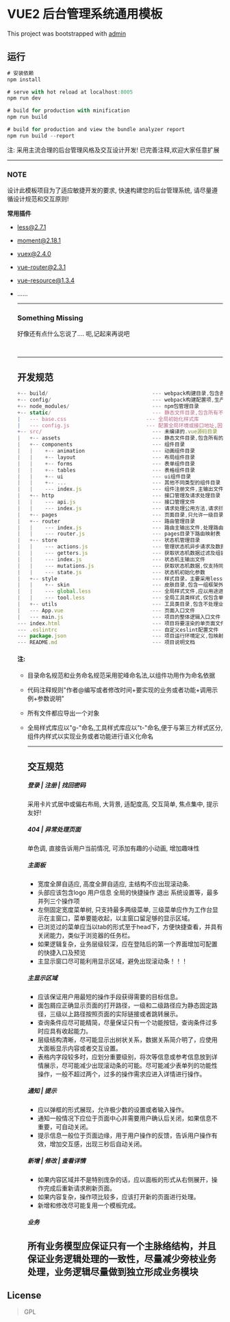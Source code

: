 # VUE2  后台管理系统通用模板

This project was bootstrapped with [admin](https://github.com/yezihaohao/react-admin)

## 运行

``` javascript
# 安装依赖
npm install 

# serve with hot reload at localhost:8005
npm run dev

# build for production with minification
npm run build

# build for production and view the bundle analyzer report
npm run build --report
```

注: 采用主流合理的后台管理风格及交互设计开发!    已完善注释,欢迎大家任意扩展

------

### NOTE

设计此模板项目为了适应敏捷开发的要求, 快速构建您的后台管理系统, 请尽量遵循设计规范和交互原则!

**常用插件**

- less@2.7.1

- moment@2.18.1

- vuex@2.4.0

- vue-router@2.3.1

- vue-resource@1.3.4

- ......

  ------

  ### Something Missing

  好像还有点什么忘说了....   呃,记起来再说吧

  ​

  ------

  ## 开发规范

  ```javascript
  +-- build/                                  --- webpack构建目录,包含各种构建打包规则设置
  +-- config/                                 --- webpack构建配置项,生产环境或开发环境个性化参数配置
  +-- node_modules/                           --- npm包管理目录
  +-- static/                                 --- 静态文件目录,包含所有不需要编译的文件
  |   --- base.css						    --- 全局初始化样式库
  |   --- config.js						    --- 配置全局环境或接口地址,因为环境变更需要改变的参数
  +-- src/                                    --- 未编译的.vue源码目录
  |   +-- assets                              --- 静态文件目录,包含所有的小图标或者需要编译的第三方库
  |   +-- components                          --- 组件目录
  |   |    +-- animation                      --- 动画组件目录  
  |   |    +-- layout                         --- 布局组件目录    
  |   |    +-- forms                          --- 表单组件目录   
  |   |    +-- tables                         --- 表格组件目录  
  |   |    +-- ui                             --- ui组件目录
  |   |    +-- ...                            --- 其他不同类型的组件目录
  |   |    --- index.js                       --- 组件注册文件,主输出文件
  |   +-- http                                --- 接口管理及请求处理目录
  |   |    --- api.js                         --- 接口管理文件
  |   |    --- index.js                       --- 请求处理公用方法,请求拦截,数据预验证...
  |   +-- pages                               --- 页面目录,只允许一级目录
  |   +-- router                              --- 路由管理目录
  |   |    --- index.js                       --- 路由主输出文件,处理路由拦截及路由相关配置
  |   |    --- router.js                      --- pages目录下路由映射表
  |   +-- store                               --- 状态机管理目录
  |   |    --- actions.js                     --- 管理状态机异步请求及数据组装
  |   |    --- getters.js                     --- 获取状态机数据过滤及组装
  |   |    --- index.js                       --- 状态机主输出文件
  |   |    --- mutations.js                   --- 获取状态机数据,仅支持同步获取
  |   |    --- state.js                       --- 状态机初始化参数
  |   +-- style                               --- 样式目录，主要采用less编写
  |   |    +-- skin                           --- 皮肤目录,包含一组框架外观皮肤定义
  |   |    --- global.less                    --- 全局样式文件,应以用途进行命名的结构类组样式文件
  |   |    --- tool.less                      --- 全局工具类样式,仅包含单样式,属页面增强类样式
  |   +-- utils                               --- 工具类目录,包含不处理业务的公共逻辑,具有强移植性
  |   --- App.vue                             --- 页面入口文件
  |   --- main.js                             --- 项目的整体逻辑入口文件
  --- index.html                              --- 项目将要渲染的单页面文件
  --- .eslintrc                               --- 自定义eslint配置文件
  --- package.json                            --- 项目运行环境定义,包映射,运行命令管理及其他配置参数
  --- README.md                               --- 项目说明文档
  ```

  #### 注:

  - 目录命名规范和业务命名规范采用驼峰命名法,以组件功用作为命名依据

  - 代码注释规则"作者@编写或者修改时间+要实现的业务或者功能+调用示例+参数说明"

  - 所有文件都应导出一个对象

  - 全局样式库应以"g-"命名,工具样式库应以"t-"命名,便于与第三方样式区分,组件内样式以实现业务或者功能进行语义化命名

    ------

    ## 交互规范

    ##### 登录 | 注册 | 找回密码

     采用卡片式居中或偏右布局, 大背景, 适配度高, 交互简单, 焦点集中, 提示友好!

    ##### 404 | 异常处理页面

    单色调, 直接告诉用户当前情况, 可添加有趣的小动画, 增加趣味性

    ##### 主面板

    - 宽度全屏自适应, 高度全屏自适应, 主结构不应出现滚动条. 
    - 头部应该包含logo 用户信息 全局的快捷操作 退出 系统设置等，最多并列三个操作项
    - 左侧固定宽度菜单树, 只支持最多两级菜单, 三级菜单应作为工作台显示在主窗口，菜单要能收起，以主窗口留足够的显示区域。
    - 已浏览过的菜单应当以tab的形式至于head下，方便快捷查看，并具有关闭能力，类似于浏览器的任务栏。
    - 如果逻辑复杂，业务层级较深，应在登陆后的第一个界面增加可配置的快捷入口及预览
    - 主显示窗口尽可能利用显示区域，避免出现滚动条！！！
    
    ##### 主显示区域
    - 应该保证用户用最短的操作手段获得需要的目标信息。
    - 面包屑应正确显示页面的打开路径，一级和二级路径应为静态固定路径，三级以上路径按照页面的实际链接或者跳转展示。
    - 查询条件应尽可能精简，尽量保证只有一个功能按钮，查询条件过多时应具有收起能力。
    - 层级结构清晰，尽可能显示出树状关系，数据关系简介明了，应使用大面板显示内容或者交互设置。
    - 表格内字段较多时，应划分重要级别，将次等信息或参考信息放到详情展示，尽可能减少出现滚动条的可能。尽可能减少表单列的功能性操作，一般不超过两个，过多的操作需求应进入详情进行操作。
    
    #####  通知 | 提示
    - 应以弹框的形式展现，允许极少数的设置或者输入操作。
    - 通知一般情况下应位于页面中心并需要用户确认后关闭，如果信息不重要，可自动关闭。
    - 提示信息一般位于页面边缘，用于用户操作的反馈，告诉用户操作有效，增加交互感，出现三秒后自动关闭。
    
    ##### 新增 | 修改 | 查看详情
    - 如果内容区域并不是特别庞杂的话，应以面板的形式从右侧展开，操作完成后重新请求刷新页面。
    - 如果内容复杂，操作项比较多，应该打开新的页面进行处理。
    - 新增和修改尽可能复用一个模板完成。
    
    ##### 业务
     **所有业务模型应保证只有一个主脉络结构，并且保证业务逻辑处理的一致性，尽量减少旁枝业务处理，业务逻辑尽量做到独立形成业务模块**
     -----
     
##  License
> GPL
    ​

